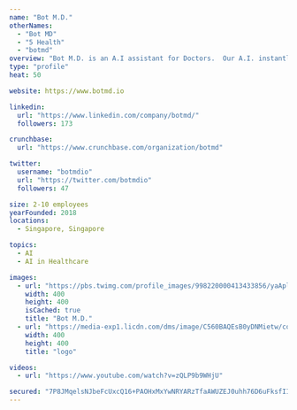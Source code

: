 ```yaml
---
name: "Bot M.D."
otherNames:
  - "Bot MD"
  - "5 Health"
  - "botmd"
overview: "Bot M.D. is an A.I assistant for Doctors.  Our A.I. instantly answers doctor questions on drugs, diseases, medical calculators as well as provides automatic voice to text transcriptions. Any doctor with a smartphone can download Bot M.D., making it a highly scalable platform to improve access to care in large markets.  We are always looking to hire awesome Android, React & iOS software developers as well as kickass, Data/ML and Backend engineers. "
type: "profile"
heat: 50

website: https://www.botmd.io

linkedin:
  url: "https://www.linkedin.com/company/botmd/"
  followers: 173

crunchbase:
  url: "https://www.crunchbase.com/organization/botmd"

twitter:
  username: "botmdio"
  url: "https://twitter.com/botmdio"
  followers: 47

size: 2-10 employees
yearFounded: 2018
locations:
  - Singapore, Singapore

topics:
  - AI
  - AI in Healthcare

images:
  - url: "https://pbs.twimg.com/profile_images/998220000413433856/yaAplVmf_400x400.jpg"
    width: 400
    height: 400
    isCached: true
    title: "Bot M.D."
  - url: "https://media-exp1.licdn.com/dms/image/C560BAQEsB0yDNMietw/company-logo_200_200/0?e=1594857600&v=beta&t=Ne9XHNds3TvWW75VxeSoWQfqC6ZsD0SP-kA5q-9VcJE"
    width: 400
    height: 400
    title: "logo"

videos:
  - url: "https://www.youtube.com/watch?v=zQLP9b9WHjU"

secured: "7P8JMqelsNJbeFcUxcQ16+PAOHxMxYwNRYARzTfaAWUZEJ0uhh76D6uFksfIISQIYxgbnOjPLDhaZfvLAlXFl1sT6exIa0yatk27g+BcfqthxLxy5gfX/fiiHUYpzGZlTXggeunx/+kxL7eR2Wb7UUkorVE7ryd0crkamB9DDaZFT7+Actp8FkD/b2z+84paU6HH0GuNSfqO21qr1PhLjEX2zAEc4sRNPplqS71jJ75lIdwRj+wL6hONWdom5Pf1jmA+STzJB3CRUd8qHyio63AUg21CFcTJBj7BUWCrWvJUFKCseM3yN3nCMb9G++/x92aRSj+SJtTp9ToC/bmTbt98B82UtNUzPmOrexMyOJrNa+3tJtZbz+7YlBiaRmKW;ZgLT3rwtSboqPlQ7Oa6Jmg=="
---
```



